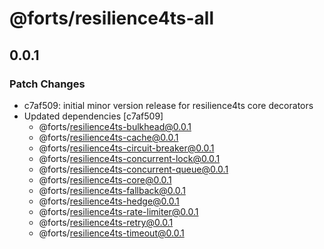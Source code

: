 # @forts/resilience4ts-all

## 0.0.1

### Patch Changes

- c7af509: initial minor version release for resilience4ts core decorators
- Updated dependencies [c7af509]
  - @forts/resilience4ts-bulkhead@0.0.1
  - @forts/resilience4ts-cache@0.0.1
  - @forts/resilience4ts-circuit-breaker@0.0.1
  - @forts/resilience4ts-concurrent-lock@0.0.1
  - @forts/resilience4ts-concurrent-queue@0.0.1
  - @forts/resilience4ts-core@0.0.1
  - @forts/resilience4ts-fallback@0.0.1
  - @forts/resilience4ts-hedge@0.0.1
  - @forts/resilience4ts-rate-limiter@0.0.1
  - @forts/resilience4ts-retry@0.0.1
  - @forts/resilience4ts-timeout@0.0.1

